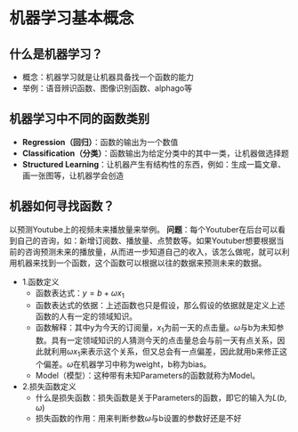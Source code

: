 
# 机器学习基本概念
## 什么是机器学习？
- 概念：机器学习就是让机器具备找一个函数的能力
- 举例：语音辨识函数、图像识别函数、alphago等
## 机器学习中不同的函数类别
- **Regression（回归）**：函数的输出为一个数值
- **Classification（分类）**：函数输出为给定分类中的其中一类，让机器做选择题
- **Structured Learning**：让机器产生有结构性的东西，例如：生成一篇文章、画一张图等，让机器学会创造
## 机器如何寻找函数？
以预测Youtube上的视频未来播放量来举例。
**问题**：每个Youtuber在后台可以看到自己的咨询，如：新增订阅数、播放量、点赞数等。如果Youtuber想要根据当前的咨询预测未来的播放量，从而进一步知道自己的收入，该怎么做呢，就可以利用机器来找到一个函数，这个函数可以根据以往的数据来预测未来的数据。
- 1.函数定义
    - 函数表达式：$`y = b + \omega x_1`$
    - 函数表达式的依据：上述函数也只是假设，那么假设的依据就是定义上述函数的人有一定的领域知识。
    - 函数解释：其中y为今天的订阅量，$`x_1`$为前一天的点击量。$`\omega`$与b为未知参数。具有一定领域知识的人猜测今天的点击量总会与前一天有点关系，因此就利用$`\omega x_1`$来表示这个关系，但又总会有一点偏差，因此就用b来修正这个偏差。$`\omega`$在机器学习中称为weight，b称为bias。
    - Model（模型）：这种带有未知Parameters的函数就称为Model。
- 2.损失函数定义
    - 什么是损失函数：损失函数是关于Parameters的函数，即它的输入为$`L(b,\omega)`$
    - 损失函数的作用：用来判断参数$`\omega`$与b设置的参数好还是不好
    

